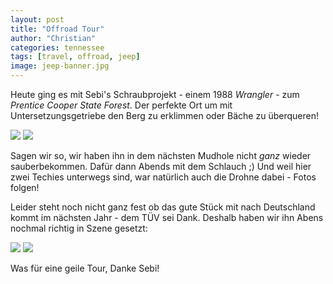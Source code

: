 ```yaml
---
layout: post
title: "Offroad Tour"
author: "Christian"
categories: tennessee
tags: [travel, offroad, jeep]
image: jeep-banner.jpg
---
```

Heute ging es mit Sebi's Schraubprojekt - einem 1988 *Wrangler* - zum *Prentice Cooper State Forest*. Der perfekte Ort um mit Untersetzungsgetriebe den Berg zu erklimmen oder Bäche zu überqueren!

![](/assets/img/us/jeep-water.jpg)
![](/assets/img/us/jeep-mud.jpg)

Sagen wir so, wir haben ihn in dem nächsten Mudhole nicht *ganz* wieder sauberbekommen. Dafür dann Abends mit dem Schlauch ;)
Und weil hier zwei Techies unterwegs sind, war natürlich auch die Drohne dabei - Fotos folgen!

Leider steht noch nicht ganz fest ob das gute Stück mit nach Deutschland kommt im nächsten Jahr - dem TÜV sei Dank. Deshalb haben wir ihn Abens nochmal richtig in Szene gesetzt:

![](/assets/img/us/jeep-abends-1.jpg)
![](/assets/img/us/jeep-abends-2.jpg)

Was für eine geile Tour, Danke Sebi!
